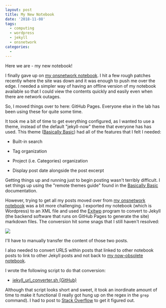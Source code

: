 ```yaml
---
layout: post
title: My New Notebook
date: '2018-11-08'
tags:
  - computing
  - wordpress
  - jekyll
  - onsnetwork
categories:
  -
---
```

Here we are - my new notebook!

I finally gave up on [my onsnetwork notebook](onsnetwork.org/kubu4). I hit a few rough patches recently where the site was down and it was enough to push me over the edge. I needed a simpler way of having an offline version of my notebook available so that I could view the contents quickly and easily even when there are network outages.

So, I moved things over to here: GitHub Pages. Everyone else in the lab has been using these for quite some time.

It took me a bit of time to get everything configured, as I wanted to use a theme, instead of the default "jekyll-now" theme that everyone has has used. This theme ([Basically Basic](https://mmistakes.github.io/jekyll-theme-basically-basic/)) had all of the features that I felt I needed:

- Built-in search

- Tag organization

- Project (i.e. Categories) organization

- Display post date alongside the post excerpt

Getting things up and running just to begin posting wasn't terribly difficult. I set things up using the "remote themes guide" found in the [Basically Basic](https://mmistakes.github.io/jekyll-theme-basically-basic/) documentation.

However, trying to get all my posts moved over from [my onsnetwork notebook](onsnetwork.org/kubu4) was a bit more challenging. I exported my notebook (which is Wordpress) to an XML file and used the [Exitwp](https://github.com/thomasf/exitwp) program to convert to Jekyll (the backend software that runs on GitHub Pages to generate the site) markdown files. The conversion hit some snags that I still haven't resolved:

![](https://raw.githubusercontent.com/RobertsLab/sams-notebook/master/images/screencaps/20181107_001.png)

I'll have to manually transfer the content of those two posts.

I also needed to convert URLS within posts that linked to other notebook posts to link to other Jekyll posts and not back to [my now-obsolete notebook](onsnetwork.org/kubu4).

I wrote the following script to do that conversion:

- [jekyll_url_converter.sh (GitHub)](https://github.com/kubu4/Scripts/blob/master/bash/jekyll_url_converter.sh)

Although that script looks short and sweet, it took an inordinate amount of time to make it functional (I really got hung up on the regex in the ```grep``` command). I had to post to [Stack Overflow](https://stackoverflow.com/questions/53213379/grep-o-multiple-occurrences-of-variable-string-in-same-line) to get it figured out.
